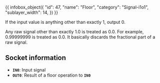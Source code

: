 {{ infobox_object({
	"id": 47,
	"name": "Floor",
	"category": "Signal-i1o1",
	"sublayer_width": 14,
}) }}

If the input value is anything other than exactly 1, output 0.

Any raw signal other than exactly 1.0 is treated as 0.0. For example, 0.99999999 is treated as 0.0. It basically discards the fractional part of a raw signal.

## Socket information
- **`IN0`**: Input signal
- **`OUT0`**: Result of a floor operation to **`IN0`**